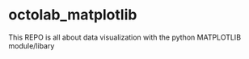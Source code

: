 # octolab_matplotlib
This REPO is all about data visualization with the python MATPLOTLIB module/libary
